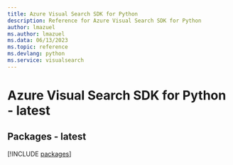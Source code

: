```yaml
---
title: Azure Visual Search SDK for Python
description: Reference for Azure Visual Search SDK for Python
author: lmazuel
ms.author: lmazuel
ms.data: 06/13/2023
ms.topic: reference
ms.devlang: python
ms.service: visualsearch
---
```

# Azure Visual Search SDK for Python - latest
## Packages - latest
[!INCLUDE [packages](visual-search-index.md)]